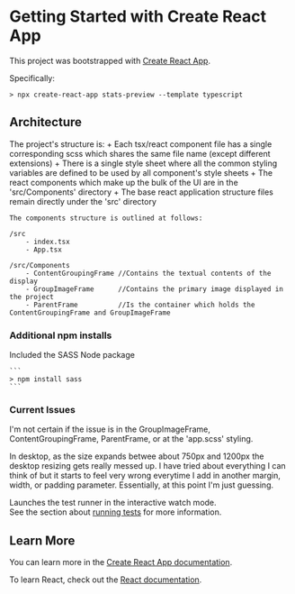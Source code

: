 # Getting Started with Create React App

This project was bootstrapped with [Create React App](https://github.com/facebook/create-react-app).

Specifically:

```
> npx create-react-app stats-preview --template typescript
```

## Architecture

The project's structure is:
	+ Each tsx/react component file has a single corresponding scss which shares the same file name (except different extensions)
	+ There is a single style sheet where all the common styling variables are defined to be used by all component's style sheets
	+ The react components which make up the bulk of the UI are in the 'src/Components' directory
	+ The base react application structure files remain directly under the 'src' directory  

	The components structure is outlined at follows:

	/src
		- index.tsx
		- App.tsx
	
	/src/Components
		- ContentGroupingFrame //Contains the textual contents of the display
		- GroupImageFrame      //Contains the primary image displayed in the project
		- ParentFrame          //Is the container which holds the ContentGroupingFrame and GroupImageFrame

### Additional npm installs

Included the SASS Node package

	```
	> npm install sass
	```

### Current Issues

I'm not certain if the issue is in the GroupImageFrame, ContentGroupingFrame, ParentFrame, or at the 'app.scss' styling.

In desktop, as the size expands betwee about 750px and 1200px the desktop resizing gets really messed up.  I have tried 
about everything I can think of but it starts to feel very wrong everytime I add in another margin, width, or padding parameter.
Essentially, at this point I'm just guessing.

Launches the test runner in the interactive watch mode.\
See the section about [running tests](https://facebook.github.io/create-react-app/docs/running-tests) for more information.

## Learn More

You can learn more in the [Create React App documentation](https://facebook.github.io/create-react-app/docs/getting-started).

To learn React, check out the [React documentation](https://reactjs.org/).
